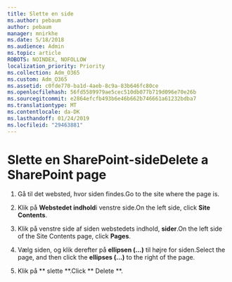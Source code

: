 ```yaml
---
title: Slette en side
ms.author: pebaum
author: pebaum
manager: mnirkhe
ms.date: 5/18/2018
ms.audience: Admin
ms.topic: article
ROBOTS: NOINDEX, NOFOLLOW
localization_priority: Priority
ms.collection: Adm_O365
ms.custom: Adm_O365
ms.assetid: c0fde770-ba1d-4aeb-8c9a-83b646fc80ce
ms.openlocfilehash: 56fd5589979ae5cec510db077b719d096e70e26b
ms.sourcegitcommit: e2864efcfb493b6e46b662b746661a61232bdba7
ms.translationtype: MT
ms.contentlocale: da-DK
ms.lasthandoff: 01/24/2019
ms.locfileid: "29463881"
---
```

# <a name="delete-a-sharepoint-page"></a><span data-ttu-id="f4b40-102">Slette en SharePoint-side</span><span class="sxs-lookup"><span data-stu-id="f4b40-102">Delete a SharePoint page</span></span>

1. <span data-ttu-id="f4b40-103">Gå til det websted, hvor siden findes.</span><span class="sxs-lookup"><span data-stu-id="f4b40-103">Go to the site where the page is.</span></span>
    
2. <span data-ttu-id="f4b40-104">Klik på **Webstedet indhold**i venstre side.</span><span class="sxs-lookup"><span data-stu-id="f4b40-104">On the left side, click **Site Contents**.</span></span> 
    
3. <span data-ttu-id="f4b40-105">Klik på venstre side af siden webstedets indhold, **sider**.</span><span class="sxs-lookup"><span data-stu-id="f4b40-105">On the left side of the Site Contents page, click **Pages**.</span></span> 
    
4. <span data-ttu-id="f4b40-106">Vælg siden, og klik derefter på **ellipsen (...)** til højre for siden.</span><span class="sxs-lookup"><span data-stu-id="f4b40-106">Select the page, and then click the **ellipses (...)** to the right of the page.</span></span> 
    
5. <span data-ttu-id="f4b40-107">Klik på \*\* slette \*\*.</span><span class="sxs-lookup"><span data-stu-id="f4b40-107">Click \*\* Delete \*\*.</span></span> 
    


